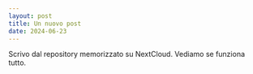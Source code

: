 ```yaml
---
layout: post
title: Un nuovo post
date: 2024-06-23
---
```


Scrivo dal repository memorizzato su NextCloud. Vediamo se funziona tutto.